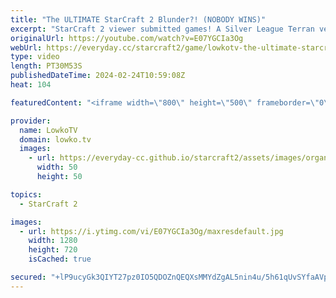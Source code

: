 ```yaml
---
title: "The ULTIMATE StarCraft 2 Blunder?! (NOBODY WINS)"
excerpt: "StarCraft 2 viewer submitted games! A Silver League Terran versus Protoss and a Platinum League Zerg versus Protoss. Unconventional strategies... to say the least! If you have an amazing game of StarCraft 2 you would like me to cast, you can submit it to replays@lowko.tv. Support my work: https://patreon.com/lowkotv"
originalUrl: https://youtube.com/watch?v=E07YGCIa3Og
webUrl: https://everyday.cc/starcraft2/game/lowkotv-the-ultimate-starcraft-2-blunder-nobody-wins/
type: video
length: PT30M53S
publishedDateTime: 2024-02-24T10:59:08Z
heat: 104

featuredContent: "<iframe width=\"800\" height=\"500\" frameborder=\"0\" src=\"https://www.youtube.com/embed/E07YGCIa3Og\" allow=\"accelerometer; autoplay; encrypted-media; gyroscope; picture-in-picture\" allowfullscreen></iframe>"

provider:
  name: LowkoTV
  domain: lowko.tv
  images:
    - url: https://everyday-cc.github.io/starcraft2/assets/images/organizations/lowko.tv-50x50.jpg
      width: 50
      height: 50

topics:
  - StarCraft 2

images:
  - url: https://i.ytimg.com/vi/E07YGCIa3Og/maxresdefault.jpg
    width: 1280
    height: 720
    isCached: true

secured: "+lP9ucyGk3QIYT27pz0IO5QDOZnQEQXsMMYdZgAL5nin4u/5h61qUvSYfaAVpmkD0WBqyD2Aqedp4otZoCpg/Avms0ZCeXWnGzSnyHUs+oeVAWEOQKurAaQbh6fzWY+2ch8mmjZ8Q55KEQbWKOav982cxWTyQcta0ezEc/1mUh52aFCXrrlpB8RekVp0pCzI3sINTrhNCHGHF/56e9q7xvhFgtJ3GwJrLyEyOYrLCZ6RqAhFCt5r1+CTiVM3MZpVjOU2TGtjIj19TW5tyDyC9DYmtlDDOWEjQ9Wy76dWNAFlt1uHZXE80QVvh87/dykosow7LBTyCxlIMiENfzMRjTeSkho0vOa8gK+WfUNWXymCE21gEOYXrpuLbLY2LZ5h/YVZKOIicFTkxLmIyTlrtFlFMZknUZjPttPuZjDU9Yo=;JoQ9jqSY9mdXriduixHeNg=="
---
```


